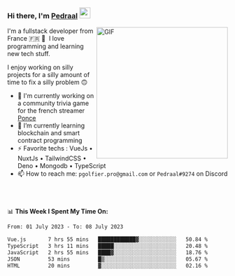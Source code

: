 ### Hi there, I'm <a href="https://pedraal.dev" target="_blank">Pedraal</a> <img src="https://media.giphy.com/media/hvRJCLFzcasrR4ia7z/giphy.gif" width="25px">
<img align="right" alt="GIF" src="https://pedraal.dev/avatar.png" width="300" height="300" />

I'm a fullstack developer from France 🇫🇷 🥖 &nbsp;I love programming and learning new
tech stuff.

I enjoy working on silly projects for a silly amount of time to fix a silly problem 🙃

- 🔭  I'm currently working on a community trivia game for the french streamer <a href="https://twitch.tv/ponce" target="_blank">Ponce</a>
- 🌱 I’m currently learning blockchain and smart contract programming
- ⚡ Favorite techs : VueJs &bull; NuxtJs &bull; TailwindCSS &bull; Deno &bull; Mongodb &bull; TypeScript
- 📫 How to reach me: `pgolfier.pro@gmail.com` or `Pedraal#9274` on Discord

<br>
<br>

📊 **This Week I Spent My Time On:**
<!--START_SECTION:waka-->

```txt
From: 01 July 2023 - To: 08 July 2023

Vue.js       7 hrs 55 mins   ████████████▓░░░░░░░░░░░░   50.84 %
TypeScript   3 hrs 11 mins   █████░░░░░░░░░░░░░░░░░░░░   20.48 %
JavaScript   2 hrs 55 mins   ████▓░░░░░░░░░░░░░░░░░░░░   18.76 %
JSON         53 mins         █▒░░░░░░░░░░░░░░░░░░░░░░░   05.67 %
HTML         20 mins         ▓░░░░░░░░░░░░░░░░░░░░░░░░   02.16 %
```

<!--END_SECTION:waka-->
